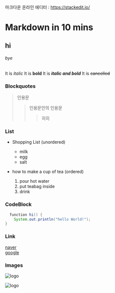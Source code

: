 마크다운 온라인 에디터 : https://stackedit.io/

# Markdown in 10 mins
## hi
###### bye

It is *italic*
It is **bold**
It is ***italic and bold***
It is ~~cancelled~~



### Blockquotes

> 인용문
> > 인용문안의 인용문
> > > 히히


### List


* Shopping List (unordered)
  * milk
  * egg
  * salt


* how to make a cup of tea (ordered)
  1. pour hot water
  2. put teabag inside
  3. drink



### CodeBlock

```java
  function hi() {
    System.out.println("hello World!");
}
```


### Link

[naver](https://www.naver.com) <br>
[google][google-link]

[google-link]: https://www.google.com



### Images

![logo](http://octodex.github.com/images/octdrey-catburn.jpg)

![logo][2]

[2]: http://octodex.github.com/images/octdrey-catburn.jpg
